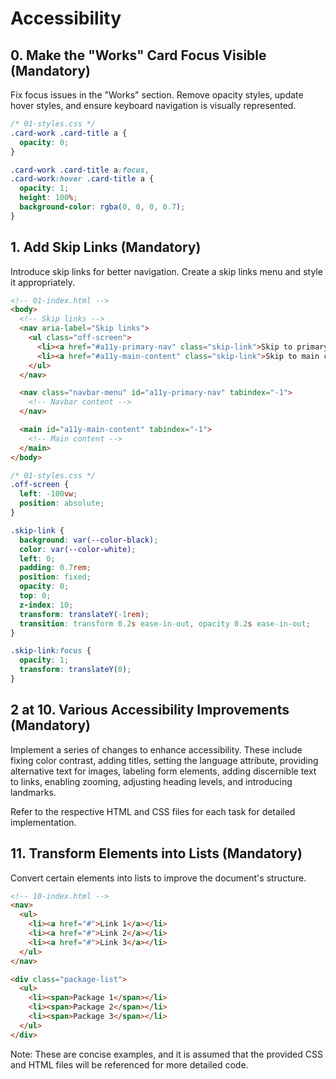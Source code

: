 # Accessibility

## 0. Make the "Works" Card Focus Visible (Mandatory)
Fix focus issues in the "Works" section. Remove opacity styles, update hover styles, and ensure keyboard navigation is visually represented.

```css
/* 01-styles.css */
.card-work .card-title a {
  opacity: 0;
}

.card-work .card-title a:focus,
.card-work:hover .card-title a {
  opacity: 1;
  height: 100%;
  background-color: rgba(0, 0, 0, 0.7);
}
```

## 1. Add Skip Links (Mandatory)
Introduce skip links for better navigation. Create a skip links menu and style it appropriately.

```html
<!-- 01-index.html -->
<body>
  <!-- Skip links -->
  <nav aria-label="Skip links">
    <ul class="off-screen">
      <li><a href="#a11y-primary-nav" class="skip-link">Skip to primary navigation</a></li>
      <li><a href="#a11y-main-content" class="skip-link">Skip to main content</a></li>
    </ul>
  </nav>

  <nav class="navbar-menu" id="a11y-primary-nav" tabindex="-1">
    <!-- Navbar content -->
  </nav>

  <main id="a11y-main-content" tabindex="-1">
    <!-- Main content -->
  </main>
</body>
```

```css
/* 01-styles.css */
.off-screen {
  left: -100vw;
  position: absolute;
}

.skip-link {
  background: var(--color-black);
  color: var(--color-white);
  left: 0;
  padding: 0.7rem;
  position: fixed;
  opacity: 0;
  top: 0;
  z-index: 10;
  transform: translateY(-1rem);
  transition: transform 0.2s ease-in-out, opacity 0.2s ease-in-out;
}

.skip-link:focus {
  opacity: 1;
  transform: translateY(0);
}
```

## 2 at 10. Various Accessibility Improvements (Mandatory)
Implement a series of changes to enhance accessibility. These include fixing color contrast, adding titles, setting the language attribute, providing alternative text for images, labeling form elements, adding discernible text to links, enabling zooming, adjusting heading levels, and introducing landmarks.

Refer to the respective HTML and CSS files for each task for detailed implementation.

## 11. Transform Elements into Lists (Mandatory)
Convert certain elements into lists to improve the document's structure.

```html
<!-- 10-index.html -->
<nav>
  <ul>
    <li><a href="#">Link 1</a></li>
    <li><a href="#">Link 2</a></li>
    <li><a href="#">Link 3</a></li>
  </ul>
</nav>

<div class="package-list">
  <ul>
    <li><span>Package 1</span></li>
    <li><span>Package 2</span></li>
    <li><span>Package 3</span></li>
  </ul>
</div>
```

Note: These are concise examples, and it is assumed that the provided CSS and HTML files will be referenced for more detailed code.